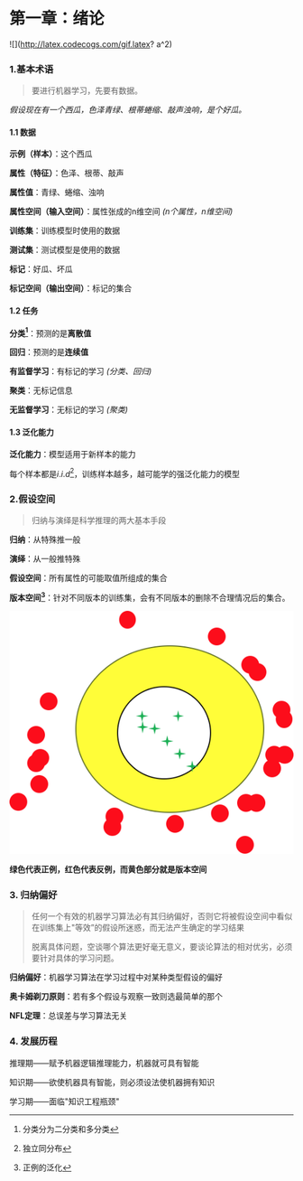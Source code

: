 # 第一章：绪论

![](http://latex.codecogs.com/gif.latex? a^2)

### 1.基本术语

> 要进行机器学习，先要有数据。

*假设现在有一个西瓜，色泽青绿、根蒂蜷缩、敲声浊响，是个好瓜。*

#### 1.1 数据

**示例（样本）**：这个西瓜

**属性（特征）**：色泽、根蒂、敲声

**属性值**：青绿、蜷缩、浊响

**属性空间（输入空间）**：属性张成的n维空间 *(n个属性，n维空间)*

**训练集**：训练模型时使用的数据



**测试集**：测试模型是使用的数据

**标记**：好瓜、坏瓜

**标记空间（输出空间）**：标记的集合

#### 1.2 任务

**分类[^2]**：预测的是**离散值**

**回归**：预测的是**连续值**

**有监督学习**：有标记的学习 *(分类、回归)*

**聚类**：无标记信息

**无监督学习**：无标记的学习 *(聚类)*

#### 1.3 泛化能力

**泛化能力**：模型适用于新样本的能力

每个样本都是$i.i.d$[^3]，训练样本越多，越可能学的强泛化能力的模型

### 2.假设空间

> 归纳与演绎是科学推理的两大基本手段

**归纳**：从特殊推一般

**演绎**：从一般推特殊

**假设空间**：所有属性的可能取值所组成的集合

<!--假设有3个属性，属性的可能取值分别为x,y,z，则假设空间大小为(x+1)*(y+1)*(z+1)+1 -->

<!--假设空间只是单纯罗列出所有可能情况，仅仅是数学上的排列组合，许多情况是不合理或不满足的 -->

**版本空间[^4]**：针对不同版本的训练集，会有不同版本的删除不合理情况后的集合。

<!--假设空间中不合理的情况有：-->

<!--1.明显错误的假设情况-->

<!--2. 精度过高的假设情况（但当训练集中只有一项正例时，保留在版本空间中）-->

<!--如图：-->







![image-20190513174324063](assets/image-20190513174324063.png)

​								**绿色代表正例，红色代表反例，而黄色部分就是版本空间**



### 3. 归纳偏好

> 任何一个有效的机器学习算法必有其归纳偏好，否则它将被假设空间中看似在训练集上"等效”的假设所迷惑，而无法产生确定的学习结果
>
> 脱离具体问题，空谈哪个算法更好毫无意义，要谈论算法的相对优劣，必须要针对具体的学习问题。

**归纳偏好**：机器学习算法在学习过程中对某种类型假设的偏好

**奥卡姆剃刀原则**：若有多个假设与观察一致则选最简单的那个

**NFL定理**：总误差与学习算法无关

### 4. 发展历程

推理期——赋予机器逻辑推理能力，机器就可具有智能

知识期——欲使机器具有智能，则必须设法使机器拥有知识

学习期——面临"知识工程瓶颈"





[^1]:模型也叫学习器
[^2]: 分类分为二分类和多分类
[^3]:独立同分布
[^4]: 正例的泛化